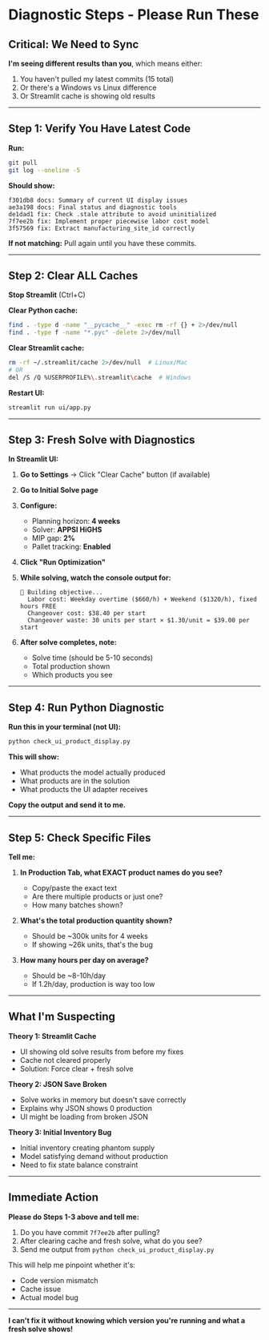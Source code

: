 # Diagnostic Steps - Please Run These

## Critical: We Need to Sync

**I'm seeing different results than you**, which means either:
1. You haven't pulled my latest commits (15 total)
2. Or there's a Windows vs Linux difference
3. Or Streamlit cache is showing old results

---

## Step 1: Verify You Have Latest Code

**Run:**
```bash
git pull
git log --oneline -5
```

**Should show:**
```
f301db8 docs: Summary of current UI display issues
ae3a198 docs: Final status and diagnostic tools
de1dad1 fix: Check .stale attribute to avoid uninitialized
7f7ee2b fix: Implement proper piecewise labor cost model
3f57569 fix: Extract manufacturing_site_id correctly
```

**If not matching:** Pull again until you have these commits.

---

## Step 2: Clear ALL Caches

**Stop Streamlit** (Ctrl+C)

**Clear Python cache:**
```bash
find . -type d -name "__pycache__" -exec rm -rf {} + 2>/dev/null
find . -type f -name "*.pyc" -delete 2>/dev/null
```

**Clear Streamlit cache:**
```bash
rm -rf ~/.streamlit/cache 2>/dev/null  # Linux/Mac
# OR
del /S /Q %USERPROFILE%\.streamlit\cache  # Windows
```

**Restart UI:**
```bash
streamlit run ui/app.py
```

---

## Step 3: Fresh Solve with Diagnostics

**In Streamlit UI:**

1. **Go to Settings** → Click "Clear Cache" button (if available)
2. **Go to Initial Solve page**
3. **Configure:**
   - Planning horizon: **4 weeks**
   - Solver: **APPSI HiGHS**
   - MIP gap: **2%**
   - Pallet tracking: **Enabled**

4. **Click "Run Optimization"**

5. **While solving, watch the console output for:**
   ```
   🎯 Building objective...
     Labor cost: Weekday overtime ($660/h) + Weekend ($1320/h), fixed hours FREE
     Changeover cost: $38.40 per start
     Changeover waste: 30 units per start × $1.30/unit = $39.00 per start
   ```

6. **After solve completes, note:**
   - Solve time (should be 5-10 seconds)
   - Total production shown
   - Which products you see

---

## Step 4: Run Python Diagnostic

**Run this in your terminal (not UI):**

```bash
python check_ui_product_display.py
```

**This will show:**
- What products the model actually produced
- What products are in the solution
- What products the UI adapter receives

**Copy the output and send it to me.**

---

## Step 5: Check Specific Files

**Tell me:**

1. **In Production Tab, what EXACT product names do you see?**
   - Copy/paste the exact text
   - Are there multiple products or just one?
   - How many batches shown?

2. **What's the total production quantity shown?**
   - Should be ~300k units for 4 weeks
   - If showing ~26k units, that's the bug

3. **How many hours per day on average?**
   - Should be ~8-10h/day
   - If 1.2h/day, production is way too low

---

## What I'm Suspecting

**Theory 1: Streamlit Cache**
- UI showing old solve results from before my fixes
- Cache not cleared properly
- Solution: Force clear + fresh solve

**Theory 2: JSON Save Broken**
- Solve works in memory but doesn't save correctly
- Explains why JSON shows 0 production
- UI might be loading from broken JSON

**Theory 3: Initial Inventory Bug**
- Initial inventory creating phantom supply
- Model satisfying demand without production
- Need to fix state balance constraint

---

## Immediate Action

**Please do Steps 1-3 above and tell me:**
1. Do you have commit `7f7ee2b` after pulling?
2. After clearing cache and fresh solve, what do you see?
3. Send me output from `python check_ui_product_display.py`

This will help me pinpoint whether it's:
- Code version mismatch
- Cache issue
- Actual model bug

---

**I can't fix it without knowing which version you're running and what a fresh solve shows!**

